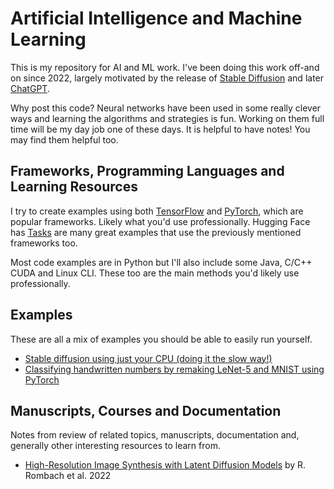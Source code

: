 # Artificial Intelligence and Machine Learning

This is my repository for AI and ML work. I've been doing this work off-and on since 2022, largely motivated by the release of [Stable Diffusion](https://en.wikipedia.org/wiki/Stable_Diffusion) and later [ChatGPT](https://en.wikipedia.org/wiki/ChatGPT).

Why post this code? Neural networks have been used in some really clever ways and learning the algorithms and strategies is fun. Working on them full time will be my day job one of these days. It is helpful to have notes! You may find them helpful too.

## Frameworks, Programming Languages and Learning Resources

I try to create examples using both [TensorFlow](https://www.tensorflow.org/) and [PyTorch](https://pytorch.org/), which are popular frameworks. Likely what you'd use professionally. Hugging Face has [Tasks](https://huggingface.co/tasks) are many great examples that use the previously mentioned frameworks too.

Most code examples are in Python but I'll also include some Java, C/C++ CUDA and Linux CLI. These too are the main methods you'd likely use professionally.

## Examples

These are all a mix of examples you should be able to easily run yourself.

* [Stable diffusion using just your CPU (doing it the slow way!)](projects/stable_diffusion_cpu/README.md)
* [Classifying handwritten numbers by remaking LeNet-5 and MNIST using PyTorch](projects/lenet5_mnist/README.md)

## Manuscripts, Courses and Documentation

Notes from review of related topics, manuscripts, documentation and, generally other interesting resources to learn from.

* [High-Resolution Image Synthesis with Latent Diffusion Models](docs/latent-diffusion/README.md) by R. Rombach et al. 2022
